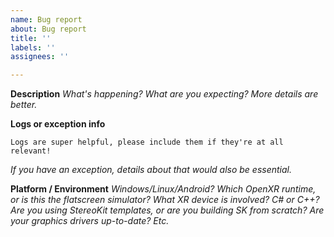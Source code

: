 ```yaml
---
name: Bug report
about: Bug report
title: ''
labels: ''
assignees: ''

---
```


**Description**
_What's happening? What are you expecting? More details are better._

**Logs or exception info**
```
Logs are super helpful, please include them if they're at all relevant!
```
_If you have an exception, details about that would also be essential._

**Platform / Environment**
_Windows/Linux/Android? Which OpenXR runtime, or is this the flatscreen simulator? What XR device is involved? C# or C++? Are you using StereoKit templates, or are you building SK from scratch? Are your graphics drivers up-to-date? Etc._
